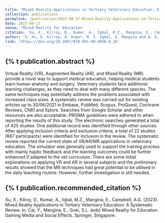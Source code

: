 ```yaml
---
title: "Mixed Reality Applications in Tertiary Veterinary Education: A Systematic Review"
collection: publications
permalink: /publication/2023-09-17-Mixed-Reality-Applications-in-Tertiary-Veterinary-Education-A-Systematic-Review
date: 2023-09-17
venue: 'Mixed Reality for Education'
citation: 'Xu, X., Kilroy, D., Kumar, A., Iqbal, M.Z., Mangina, E., Campbell, A.G. (2023). Mixed Reality Applications in Tertiary Veterinary Education: A Systematic Review. In: Cai, Y., Mangina, E., Goei, S.L. (eds) Mixed Reality for Education. Gaming Media and Social Effects. Springer, Singapore.'
author: 'X. Xu, D. Kilroy, A. Kumar, M. Z. Iqbal, E. Mangina and A. G. Campbell'
link: 'https://doi.org/10.1007/978-981-99-4958-8_10'
---
```

{% t publication.abstract %} 
------ 
Virtual Reality (VR), Augmented Reality (AR), and Mixed Reality (MR) provide a novel way to support medical education, helping medical students learn human anatomy and surgery. Veterinary students face additional learning challenges, as they need to deal with many different species. The same techniques may potentially address the problems associated with increased class sizes. A systematic review was carried out for existing articles up to 30/06/2021 in Embase, PubMed, Scopus, ProQuest, Cochrane Reviews, CNKI and Xplore. Searches from Google Scholar and other resources are also acceptable. PRISMA guidelines were adhered to when reporting the results of this study. The electronic searches generated a total of 425 studies. One additional record was identified through other sources. After applying inclusion criteria and exclusion criteria, a total of 22 studies (887 participants) were identified for inclusion in the review. The systematic review reported the current state of VR/AR/MR applications in veterinary education. The simulator was generally used to support the training process with mainly haptic feedback and the learning outcomes could be further enhanced if adapted to the vet curriculum. There are some initial explorations on applying VR and AR in several subjects and the preliminary results showed that the MR techniques had great potential to be utilised in the daily teaching routine. However, further investigation is still needed.

{% t publication.recommended_citation %} 
------ 
Xu, X., Kilroy, D., Kumar, A., Iqbal, M.Z., Mangina, E., Campbell, A.G. (2023). Mixed Reality Applications in Tertiary Veterinary Education: A Systematic Review. In: Cai, Y., Mangina, E., Goei, S.L. (eds) Mixed Reality for Education. Gaming Media and Social Effects. Springer, Singapore.